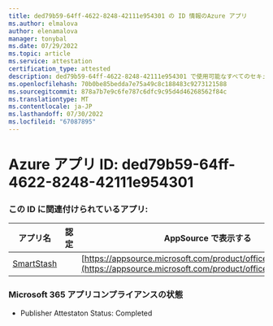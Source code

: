 ```yaml
---
title: ded79b59-64ff-4622-8248-42111e954301 の ID 情報のAzure アプリ
ms.author: elmalova
author: elenamalova
manager: tonybal
ms.date: 07/29/2022
ms.topic: article
ms.service: attestation
certification_type: attested
description: ded79b59-64ff-4622-8248-42111e954301 で使用可能なすべてのセキュリティとコンプライアンス情報。
ms.openlocfilehash: 70b0be85bedda7e75a49c8c188483c9273121588
ms.sourcegitcommit: 878a7b7e9c6fe787c6dfc9c95d4d46268562f84c
ms.translationtype: MT
ms.contentlocale: ja-JP
ms.lasthandoff: 07/30/2022
ms.locfileid: "67087895"
---
```

# <a name="azure-app-id-ded79b59-64ff-4622-8248-42111e954301"></a>Azure アプリ ID: ded79b59-64ff-4622-8248-42111e954301


### <a name="apps-associated-with-this-id"></a>この ID に関連付けられているアプリ:
| **アプリ名** | **認定** | **AppSource で表示する** |
|--------------|---------------|-----------------------|
| [SmartStash](../forward/WA200004223.md) |  | [https://appsource.microsoft.com/product/office/WA200004223](https://appsource.microsoft.com/product/office/WA200004223) |

### <a name="microsoft-365-app-compliance-status"></a>Microsoft 365 アプリコンプライアンスの状態
- Publisher Attestaton Status: Completed
